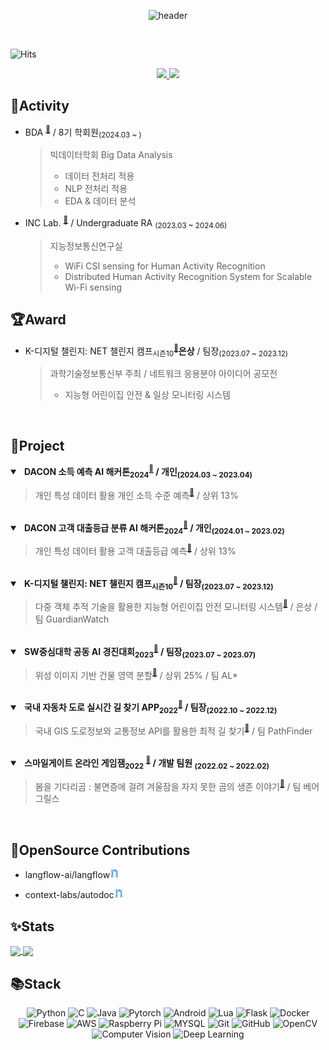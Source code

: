 <!--  최상단 배너 (이름)  -->
<div align=center>

![header](https://capsule-render.vercel.app/api?type=waving&color=timeGradient&height=150&section=footer&text=Ryou%20InJae&fontSize=50&animation=scaleIn&fontAlignY=70&fontAlign=50&stroke=5550FF&strokeWidth=2&reversal=true)

<!-- hit 조회수 -->
<div align=left><br>
 
 ![Hits](https://hits.seeyoufarm.com/api/count/incr/badge.svg?url=https%3A%2F%2Fgithub.com%2Fsts07142&count_bg=%2379C83D&title_bg=%23555555&icon=github.svg&icon_color=%23E7E7E7&title=hits&edge_flat=false)
</div>

<!-- 깃 블로그, 포트폴리오 -->
<a href="https://sts07142.github.io">
        <img src="https://img.shields.io/badge/GitBlog-000000?style=for-the-badge&logo=Github&logoColor=white"> 
</a>
<a href="https://sts07142.notion.site/">
        <img src="https://img.shields.io/badge/Portfolio-000000?style=for-the-badge&logo=notion&logoColor=white"> 
</a>

</div>

<!-- Activity 정리 -->
## 🚀Activity

- BDA <sup><a href="https://cafe.naver.com/officialbac">🔗</a></sup> / 8기 학회원<sub>(2024.03 ~ )</sub>
  > 빅데이터학회 Big Data Analysis
  > * 데이터 전처리 적용
  > * NLP 전처리 적용
  > * EDA & 데이터 분석

- INC Lab. <sup><a href="https://sites.google.com/gachon.ac.kr/inclab">🔗</a></sup> / Undergraduate RA <sub>(2023.03 ~ 2024.06)</sub>
  > 지능정보통신연구실
  > * WiFi CSI sensing for Human Activity Recognition
  > * Distributed Human Activity Recognition System for Scalable Wi-Fi sensing

## 🏆Award

- K-디지털 챌린지: NET 챌린지 캠프<sub>시즌10</sub><sup><a href="https://github.com/sts07142/GuardianWatch">🔗</a></sup><b>은상</b> / 팀장<sub>(2023.07 ~ 2023.12)</sub></li>
  > 과학기술정보통신부 주최 / 네트워크 응용분야 아이디어 공모전
  > * 지능형 어린이집 안전 & 일상 모니터링 시스템
<br>

<!-- Project 정리 -->
## 📂Project

<details open>
<summary>&nbsp;<b>
DACON 소득 예측 AI 해커톤<sub>2024</sub><sup><a href="https://dacon.io/competitions/official/236230/overview/description">🔗</a></sup><b></b> / 개인<sub>(2024.03 ~ 2023.04)</sub>
</b></summary>

> 개인 특성 데이터 활용 개인 소득 수준 예측<sup><a href="https://github.com/sts07142/DACON-Income-prediction">📂</a></sup> / 상위 13%
</details>
<br>
<!--  -->
<details open>
<summary>&nbsp;<b>
DACON 고객 대출등급 분류 AI 해커톤<sub>2024</sub><sup><a href="https://dacon.io/competitions/official/236214/overview/description">🔗</a></sup><b></b> / 개인<sub>(2024.01 ~ 2023.02)</sub>
</b></summary>

> 개인 특성 데이터 활용 고객 대출등급 예측<sup><a href="https://github.com/sts07142/DACON-Customer-Loan-Rating-Classification">📂</a></sup> / 상위 13%
</details>
<br>
<!--  -->
<details open>
<summary>&nbsp;<b>
K-디지털 챌린지: NET 챌린지 캠프<sub>시즌10</sub><sup><a href="https://koren.kr/kor/Alram/contyView.asp?s=17&page=1">🔗</a></sup> / 팀장<sub>(2023.07 ~ 2023.12)</sub>
</b></summary>

>  다중 객체 추적 기술을 활용한 지능형 어린이집 안전 모니터링 시스템<sup><a href="https://github.com/sts07142/GuardianWatch">📂</a></sup> / 은상 / 팀 GuardianWatch 
</details>
<br>
<!--  -->
<details open>
<summary>&nbsp;<b>
SW중심대학 공동 AI 경진대회<sub>2023</sub><sup><a href="https://dacon.io/competitions/official/236092/overview/description">🔗</a></sup><b></b> / 팀장<sub>(2023.07 ~ 2023.07)</sub>
</b></summary>

> 위성 이미지 기반 건물 영역 분할<sup><a href="https://github.com/sts07142/DACON-Satellite-Image-Building-Area-Segmentation">📂</a></sup> / 상위 25% / 팀 AL* 
</details>
<br>
<!--  -->
<details open>
<summary>&nbsp;<b>
국내 자동차 도로 실시간 길 찾기 APP<sub>2022</sub><sup><a href="https://github.com/sts07142/PathFinder">🔗</a></sup><b></b> / 팀장<sub>(2022.10 ~ 2022.12)</sub>
</b></summary>

> 국내 GIS 도로정보와 교통정보 API를 활용한 최적 길 찾기<sup><a href="https://github.com/sts07142/PathFinder">📂</a></sup> / 팀 PathFinder
</details>
<br>
<!--  -->
<details open>
<summary>&nbsp;<b>
스마일게이트 온라인 게임잼<sub>2022</sub> <sup><a href="https://page.onstove.com/indieboostlab/global/view/8210526">🔗</a></sup> / 개발 팀원 <sub>(2022.02 ~ 2022.02)</sub>
</b></summary>

> 봄을 기다리곰 : 불면증에 걸려 겨울잠을 자지 못한 곰의 생존 이야기<sup><a href="https://store.onstove.com/ko/games/829?_gl=1%2au3wiog%2a_ga%2aMTA4ODE4OTQ5LjE3MDIzNzI0NTY.%2a_ga_H211STCMYT%2aMTcwMjM3MjU3MC4xLjEuMTcwMjM3Mjc3Mi42MC4wLjA.%2a_ga_GELB69ZD7J%2aMTcwMjM3MjU3NC4xLjEuMTcwMjM3Mjc3Mi42MC4wLjA.">🔗</a></sup> / 팀 베어그릴스
</details>
<br>
<!--  -->

<!-- 오픈소스 기여 정리 -->
## 👋OpenSource Contributions

- langflow-ai/langflow<a href="https://github.com/langflow-ai/langflow/pull/2883"><img alt="PR" src="PR.png" width=15/></a>

- context-labs/autodoc<a href="https://github.com/context-labs/autodoc/pull/46"><img alt="PR" src="PR.png" width=15/></a>

<!-- Stats 정리 -->
## ✨️Stats 

<a href="https://github.com/sts07142">
  <img height=200 align="center" src="https://github-readme-stats-deploy-update.vercel.app/api?username=sts07142&count_private=true&theme=chartreuse-dark&show_icons=true" />
</a>
<a href="https://github.com/sts07142">
  <img height=200 align="center" src="https://github-readme-stats-deploy-update.vercel.app/api/top-langs?username=sts07142&layout=compact&langs_count=8&theme=chartreuse-dark&count_private=true" />
  
<!-- <a href="https://github.com/sts07142">
  <img height=175 align="center" src="https://github-readme-stats.vercel.app/api?username=sts07142&count_private=true&theme=chartreuse-dark&show_icons=true" />
</a>
<a href="https://github.com/sts07142">
  <img height=175 align="center" src="https://github-readme-stats.vercel.app/api/top-langs?username=sts07142&layout=compact&langs_count=8&theme=chartreuse-dark" /> -->
</a>

<!-- Stack 정리 -->
## 📚Stack
<div align=center>

  ![Python](https://img.shields.io/badge/python-3776AB.svg?style=for-the-badge&logo=python&logoColor=white)
  ![C](https://img.shields.io/badge/C-A8B9CC?style=for-the-badge&logo=C&logoColor=white)
  ![Java](https://img.shields.io/badge/java-000000.svg?style=for-the-badge&logo=openjdk&logoColor=white)
  ![Pytorch](https://img.shields.io/badge/Pytorch-EE4C2C.svg?style=for-the-badge&logo=Pytorch&logoColor=white)
  ![Android](https://img.shields.io/badge/Android-34A853?style=for-the-badge&logo=android&logoColor=white)
  ![Lua](https://img.shields.io/badge/Lua-2C2D72?style=for-the-badge&logo=Lua&logoColor=white)
  ![Flask](https://img.shields.io/badge/flask-000000.svg?style=for-the-badge&logo=flask&logoColor=white)
  ![Docker](https://img.shields.io/badge/docker-2496ED.svg?style=for-the-badge&logo=docker&logoColor=white) 
  ![Firebase](https://img.shields.io/badge/firebase-FFCA28.svg?style=for-the-badge&logo=firebase)
  ![AWS](https://img.shields.io/badge/Amazon_AWS-232F3E?style=for-the-badge&logo=amazonaws&logoColor=white)
  ![Raspberry Pi](https://img.shields.io/badge/-RaspberryPi-A22846?style=for-the-badge&logo=Raspberry-Pi)
  ![MYSQL](https://img.shields.io/badge/mysql-4479A1.svg?style=for-the-badge&logo=mysql&logoColor=white)
  ![Git](https://img.shields.io/badge/git-F05032.svg?style=for-the-badge&logo=git&logoColor=white)
  ![GitHub](https://img.shields.io/badge/Github-181717?style=for-the-badge&logo=Github&logoColor=white)
  ![OpenCV](https://img.shields.io/badge/OpenCV-5C3EE8?style=for-the-badge&logo=OpenCV&logoColor=white)
  ![Computer Vision](https://img.shields.io/badge/Computer%20Vision-white)
  ![Deep Learning](https://img.shields.io/badge/Deep%20Learning-black)
  

</div>
